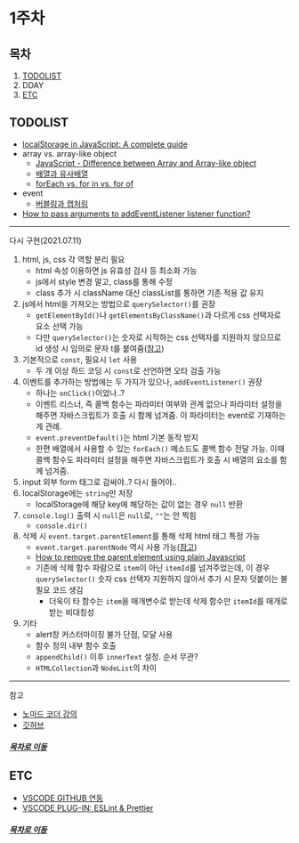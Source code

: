 1주차
=====
## 목차
1. [TODOLIST](#TODOLIST)
2. DDAY
3. [ETC](#ETC)

## TODOLIST
* [localStorage in JavaScript: A complete guide](https://blog.logrocket.com/localstorage-javascript-complete-guide/)
* array vs. array-like object
    * [JavaScript - Difference between Array and Array-like object](https://stackoverflow.com/questions/29707568/javascript-difference-between-array-and-array-like-object)
    * [배열과 유사배열](https://www.zerocho.com/category/JavaScript/post/5af6f9e707d77a001bb579d2)
    * [forEach vs. for in vs. for of](https://n-log.tistory.com/39)
* event
    * [버블링과 캡처링](https://ko.javascript.info/bubbling-and-capturing)
* [How to pass arguments to addEventListener listener function?](https://stackoverflow.com/questions/256754/how-to-pass-arguments-to-addeventlistener-listener-function)

- - -
다시 구현(2021.07.11)

1. html, js, css 각 역할 분리 필요
    * html 속성 이용하면 js 유효성 검사 등 최소화 가능
    * js에서 style 변경 말고, class를 통해 수정
    * class 추가 시 className 대신 classList를 통하면 기존 적용 값 유지
2. js에서 html을 가져오는 방법으로 `querySelector()`를 권장
    * `getElementById()`나 `getElementsByClassName()`과 다르게 css 선택자로 요소 선택 가능
    * 다만 `querySelector()`는 숫자로 시작하는 css 선택자를 지원하지 않으므로 id 생성 시 임의로 문자 t를 붙여줌([참고](https://stackoverflow.com/questions/37270787/uncaught-syntaxerror-failed-to-execute-queryselector-on-document))
3. 기본적으로 `const`, 필요시 `let` 사용
    * 두 개 이상 하드 코딩 시 `const`로 선언하면 오타 검출 가능
4. 이벤트를 추가하는 방법에는 두 가지가 있으나, `addEventListener()` 권장
    * 하나는 `onClick()`이었나..?
    * 이벤트 리스너, 즉 콜백 함수는 파라미터 여부와 관계 없으나 파라미터 설정을 해주면 자바스크립트가 호출 시 함께 넘겨줌. 이 파라미터는 event로 기재하는 게 관례.
    * `event.preventDefault()`는 html 기본 동작 방지
    * 한편 배열에서 사용할 수 있는 `forEach()` 메소드도 콜백 함수 전달 가능. 이때 콜백 함수도 파라미터 설정을 해주면 자바스크립트가 호출 시 배열의 요소를 함께 넘겨줌.
5. input 외부 form 태그로 감싸야..? 다시 들어야..
6. localStorage에는 `string`만 저장
    * localStorage에 해당 key에 해당하는 값이 없는 경우 `null` 반환
7. `console.log()` 출력 시 `null`은 `null`로, `""`는 안 찍힘
    * `console.dir()`
8. 삭제 시 `event.target.parentElement`를 통해 삭제 html 태그 특정 가능
    * `event.target.parentNode` 역시 사용 가능([참고](https://stackoverflow.com/questions/8685739/difference-between-dom-parentnode-and-parentelement))
    * [How to remove the parent element using plain Javascript](https://stackoverflow.com/questions/2727717/how-to-remove-the-parent-element-using-plain-javascript)
    * 기존에 삭제 함수 파람으로 `item`이 아닌 `itemId`를 넘겨주었는데, 이 경우 `querySelector()` 숫자 css 선택자 지원하지 않아서 추가 시 문자 덧붙이는 불필요 코드 생김
        * 더욱이 타 함수는 `item`을 매개변수로 받는데 삭제 함수만 `itemId`를 매개로 받는 비대칭성
9. 기타
    * alert창 커스터마이징 불가 단점, 모달 사용
    * 함수 정의 내부 함수 호출
    * `appendChild()` 이후 `innerText` 설정. 순서 무관?
    * `HTMLCollection`과 `NodeList`의 차이

- - -
참고

* [노마드 코더 강의](https://nomadcoders.co/javascript-for-beginners/lectures/2899)
* [깃허브](https://github.com/nomadcoders/javascript-for-beginners)

##### [목차로 이동](#목차)

## ETC
* [VSCODE GITHUB 연동](https://velog.io/@blair-lee/VSCode%EC%97%90%EC%84%9C-Github-%EC%97%85%EB%A1%9C%EB%93%9C%ED%95%98%EB%8A%94-%EB%B0%A9%EB%B2%95%EC%A7%B1%EC%89%AC%EC%9B%80%E3%85%8B%E3%85%8B)
* [VSCODE PLUG-IN: ESLint & Prettier](https://pravusid.kr/javascript/2019/03/10/eslint-prettier.html)

##### [목차로 이동](#목차)